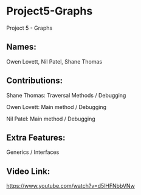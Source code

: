 # Project5-Graphs
Project 5 - Graphs

Names:
-
Owen Lovett, Nil Patel, Shane Thomas

Contributions:
-
Shane Thomas: Traversal Methods / Debugging

Owen Lovett: Main method / Debugging

Nil Patel: Main method / Debugging

Extra Features:
-
Generics / Interfaces

Video Link:
- 
https://www.youtube.com/watch?v=d5lHFNbbVNw
